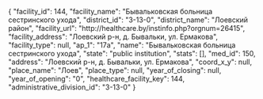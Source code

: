 {
    "facility_id": 144,
    "facility_name": "Бывальковская больница сестринского ухода",
    "district_id": "3-13-0",
    "district_name": "Лоевский район",
    "facility_url": "http:\/\/healthcare.by\/instinfo.php?orgnum=26415",
    "facility_address": "Лоевский р-н, д. Бывальки, ул. Ермакова",
    "facility_type": null,
    "ap_1": "17а",
    "name": "Бывальковская больница сестринского ухода",
    "state": "public institution",
    "stats": [],
    "med_id": 150,
    "address": "Лоевский р-н, д. Бывальки, ул. Ермакова",
    "coord_x_y": null,
    "place_name": "Лоев",
    "place_type": null,
    "year_of_closing": null,
    "year_of_opening": "0",
    "healthcare_facility_key": 144,
    "administrative_division_id": "3-13-0"
}